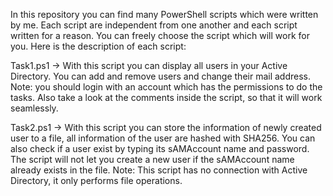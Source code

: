 In this repository you can find many PowerShell scripts which were written by me. Each script are independent from one another and each script written for a reason. You can freely choose the script which will work for you.
Here is the description of each script:

Task1.ps1 -> With this script you can display all users in your Active Directory. You can add and remove users and change their mail address. Note: you should login with an account which has the permissions to do the tasks. Also take a look at the comments inside the script, so that it will work seamlessly.

Task2.ps1 -> With this script you can store the information of newly created user to a file, all information of the user are hashed with SHA256. You can also check if a user exist by typing its sAMAccount name and password. The script will not let you create a new user if the sAMAccount name already exists in the file. Note: This script has no connection with Active Directory, it only performs file operations.

